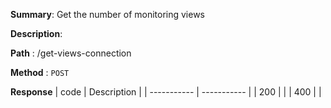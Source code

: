 **Summary**: Get the number of monitoring views

**Description**:

**Path** : /get-views-connection

**Method** : `POST`

**Response**
| code      | Description |
| ----------- | ----------- |
|  200   |       |
|  400   |       |

